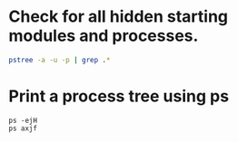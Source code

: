 # Check for all hidden starting modules and processes.
```bash
pstree -a -u -p | grep .* 
```
# Print a process tree using ps
```
ps -ejH
ps axjf
```
